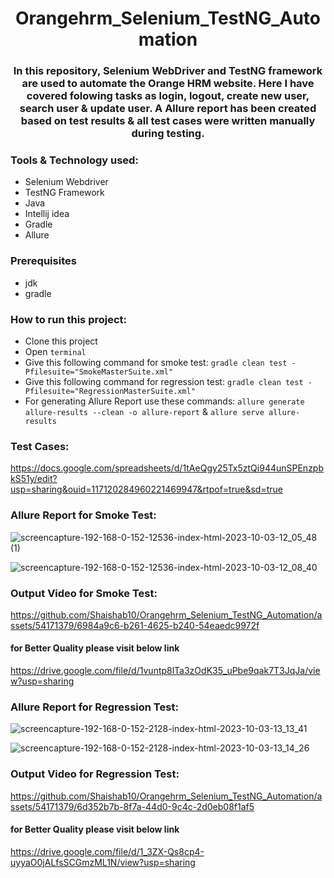 # <div align=center> Orangehrm_Selenium_TestNG_Automation </div>

### <div align=center> In this repository, Selenium WebDriver and TestNG framework are used to automate the Orange HRM website. Here I have covered folowing tasks as login, logout, create new user, search user & update user. A Allure report has been created based on test results & all test cases were written manually during testing.

### Tools & Technology used:
- Selenium Webdriver
- TestNG Framework
- Java
- Intellij idea
- Gradle
- Allure


### Prerequisites
- jdk
- gradle


### How to run this project:
- Clone this project
- Open ```terminal```
- Give this following command for smoke test: ```gradle clean test -Pfilesuite="SmokeMasterSuite.xml"```
- Give this following command for regression test: ```gradle clean test -Pfilesuite="RegressionMasterSuite.xml"```  
- For generating Allure Report use these commands: ```allure generate allure-results --clean -o allure-report``` & ```allure serve allure-results```

### Test Cases:
https://docs.google.com/spreadsheets/d/1tAeQgy25Tx5ztQi944unSPEnzpbkS51y/edit?usp=sharing&ouid=117120284960221469947&rtpof=true&sd=true

### Allure Report for Smoke Test:

![screencapture-192-168-0-152-12536-index-html-2023-10-03-12_05_48 (1)](https://github.com/Shaishab10/Orangehrm_Selenium_TestNG_Automation/assets/54171379/3ddeb329-31fa-4e92-89d6-b5132c065fcc)

![screencapture-192-168-0-152-12536-index-html-2023-10-03-12_08_40](https://github.com/Shaishab10/Orangehrm_Selenium_TestNG_Automation/assets/54171379/6812a5e0-7b22-4262-8868-383be78b3d52)

### Output Video for Smoke Test:

https://github.com/Shaishab10/Orangehrm_Selenium_TestNG_Automation/assets/54171379/6984a9c6-b261-4625-b240-54eaedc9972f

#### for Better Quality please visit below link
https://drive.google.com/file/d/1vuntp8lTa3zOdK35_uPbe9qak7T3JqJa/view?usp=sharing


### Allure Report for Regression Test:
![screencapture-192-168-0-152-2128-index-html-2023-10-03-13_13_41](https://github.com/Shaishab10/Orangehrm_Selenium_TestNG_Automation/assets/54171379/abf59e73-f95b-498a-b70a-791d4f0dddef)

![screencapture-192-168-0-152-2128-index-html-2023-10-03-13_14_26](https://github.com/Shaishab10/Orangehrm_Selenium_TestNG_Automation/assets/54171379/a48dca77-0cf4-466c-9780-4656258eeadc)

### Output Video for Regression Test:

https://github.com/Shaishab10/Orangehrm_Selenium_TestNG_Automation/assets/54171379/6d352b7b-8f7a-44d0-9c4c-2d0eb08f1af5

#### for Better Quality please visit below link
https://drive.google.com/file/d/1_3ZX-Qs8cp4-uyyaO0jALfsSCGmzML1N/view?usp=sharing
